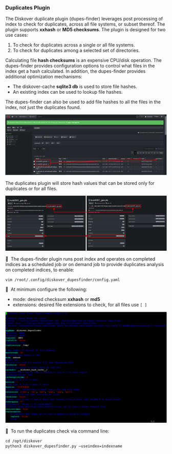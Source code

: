 ### Duplicates Plugin

The Diskover duplicate plugin (dupes-finder) leverages post processing of index to check for duplicates, across all file systems, or subset thereof. The plugin supports **xxhash** or **MD5 checksums**. The plugin is designed for two use cases:

1. To check for duplicates across a single or all file systems.
1. To check for duplicates among a selected set of directories.

Calculating file **hash checksums** is an expensive CPU/disk operation. The dupes-finder provides configuration options to control what files in the index get a hash calculated. In addition, the dupes-finder provides additional optimization mechanisms:

- The diskover-cache **sqlite3 db** is used to store file hashes.
- An existing index can be used to lookup file hashes.

The dupes-finder can also be used to add file hashes to all the files in the index, not just the duplicates found.

![Image: Duplicate Plugin Results](images/image_plugins_dupes_finder_diskover_ui_results_pane.png)

The duplicates plugin will store hash values that can be stored only for duplicates or for all files.

![Image: Hash Values](images/image_plugins_dupes_finder_hash_values_in_file_attributes.png)

🔴 &nbsp;The dupes-finder plugin runs post index and  operates on completed indices as a scheduled job or on  demand job to provide  duplicates analysis on completed indices, to enable:
```
vim /root/.config/diskover_dupesfinder/config.yaml
```

🔴 &nbsp;At minimum configure the following:
- mode: desired checksum **xxhash** or **md5**
- extensions: desired file extensions to check, for all files use `[ ]`

![Image: Dupes-Finder Configuration](images/image_plugins_dupes_finder_config.png)

🔴 &nbsp;To run the duplicates check via command line:
```
cd /opt/diskover
python3 diskover_dupesfinder.py –useindex=indexname
```
